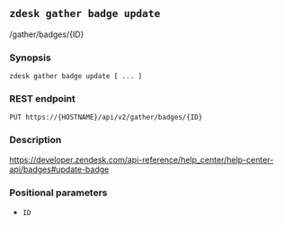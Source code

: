 ## `zdesk gather badge update`

/gather/badges/{ID}

### Synopsis

    zdesk gather badge update [ ... ]

### REST endpoint

    PUT https://{HOSTNAME}/api/v2/gather/badges/{ID}

### Description

https://developer.zendesk.com/api-reference/help_center/help-center-api/badges#update-badge

### Positional parameters

* `ID`

